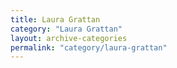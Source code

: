 ```yaml
---
title: Laura Grattan
category: "Laura Grattan"
layout: archive-categories
permalink: "category/laura-grattan"
---
```

